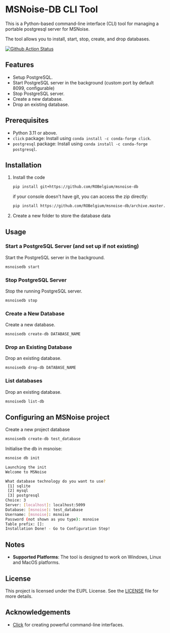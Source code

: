 # MSNoise-DB CLI Tool

This is a Python-based command-line interface (CLI) tool for managing a portable postgresql server for MSNoise.

The tool allows you to install, start, stop, create, and drop databases.

[![Github Action Status](https://github.com/ROBelgium/msnoise-db/actions/workflows/test_linux.yml/badge.svg)](https://github.com/ROBelgium/msnoise-db/actions)


## Features

- Setup PostgreSQL.
- Start PostgreSQL server in the background (custom port by default 8099, configurable)
- Stop PostgreSQL server.
- Create a new database.
- Drop an existing database.

## Prerequisites

- Python 3.11 or above.
- `click` package: Install using `conda install -c conda-forge click`.
- `postgresql` package: Install using `conda install -c conda-forge postgresql`.

## Installation

1. Install the code

    ```sh
    pip install git+https://github.com/ROBelgium/msnoise-db
    ```

    if your console doesn't have git, you can access the zip directly:

    ```sh
    pip install https://github.com/ROBelgium/msnoise-db/archive.master.zip
    ```
   

3. Create a new folder to store the database data


## Usage

### Start a PostgreSQL Server (and set up if not existing)

Start the PostgreSQL server in the background.

```sh
msnoisedb start
```

### Stop PostgreSQL Server

Stop the running PostgreSQL server.

```sh
msnoisedb stop
```

### Create a New Database

Create a new database.

```sh
msnoisedb create-db DATABASE_NAME
```

### Drop an Existing Database

Drop an existing database.

```sh
msnoisedb drop-db DATABASE_NAME
```

### List databases

Drop an existing database.

```sh
msnoisedb list-db
```

## Configuring an MSNoise project

Create a new project database

```sh
msnoisedb create-db test_database
```

Initialise the db in msnoise:

```sh
msnoise db init
```

```sh
Launching the init
Welcome to MSNoise

What database technology do you want to use?
 [1] sqlite
 [2] mysql
 [3] postgresql
Choice: 3
Server: [localhost]: localhost:5099
Database: [msnoise]: test_database
Username: [msnoise]: msnoise
Password (not shown as you type): msnoise
Table prefix: []:
Installation Done! - Go to Configuration Step!
```


## Notes

- **Supported Platforms**: The tool is designed to work on Windows, Linux and MacOS platforms.

## License

This project is licensed under the EUPL License. See the [LICENSE](LICENSE.TXT) file for more details.

## Acknowledgements

- [Click](https://palletsprojects.com/p/click/) for creating powerful command-line interfaces.
